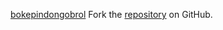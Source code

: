 [bokepindongobrol](https://bokepindongobrol.pages.dev)
Fork the [repository](https://github.com/labtasum) on GitHub.